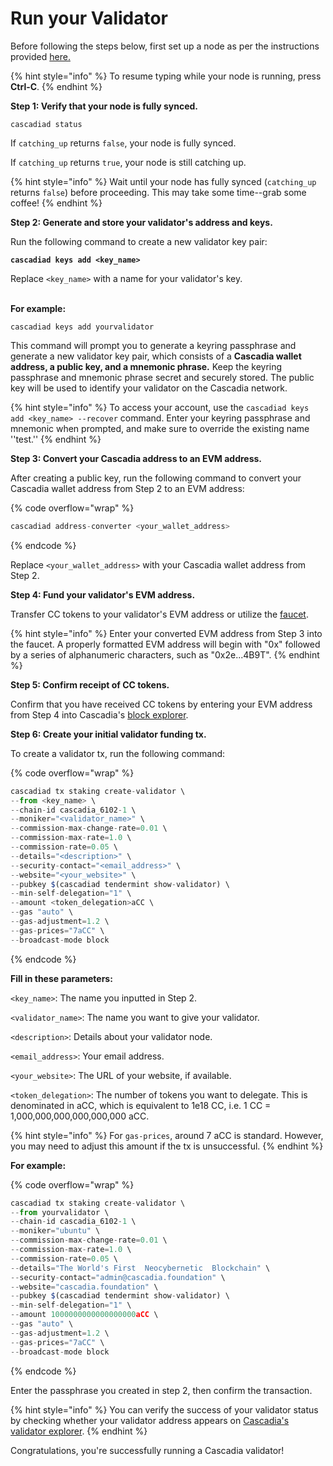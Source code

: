 # Run your Validator

Before following the steps below, first set up a node as per the instructions provided [here.](https://cascadia.gitbook.io/gitbook/validators/install-your-node)

{% hint style="info" %}
To resume typing while your node is running, press **Ctrl-C**.
{% endhint %}

**Step 1: Verify that your node is fully synced.**

```
cascadiad status
```

If `catching_up` returns `false`, your node is fully synced.

If `catching_up` returns `true`, your node is still catching up.

{% hint style="info" %}
Wait until your node has fully synced (`catching_up` returns `false`) before proceeding.  This may take some time--grab some coffee!
{% endhint %}



**Step 2: Generate and store your validator's address and keys.**

Run the following command to create a new validator key pair:

<pre class="language-javascript"><code class="lang-javascript"><strong>cascadiad keys add &#x3C;key_name>
</strong></code></pre>

Replace `<key_name>` with a name for your validator's key.

\
**For example:**

```
cascadiad keys add yourvalidator
```

This command will prompt you to generate a keyring passphrase and generate a new validator key pair, which consists of a **Cascadia wallet address, a public key, and a mnemonic phrase.** Keep the keyring passphrase and mnemonic phrase secret and securely stored. The public key will be used to identify your validator on the Cascadia network.

{% hint style="info" %}
To access your account, use the `cascadiad keys add <key_name> --recover` command.  Enter your keyring passphrase and mnemonic when prompted, and make sure to override the existing name ''test.''
{% endhint %}



**Step 3: Convert your Cascadia address to an EVM address.**

After creating a public key, run the following command to convert your Cascadia wallet address from Step 2 to an EVM address:

{% code overflow="wrap" %}
```javascript
cascadiad address-converter <your_wallet_address>
```
{% endcode %}

Replace `<your_wallet_address>` with your Cascadia wallet address from Step 2.



**Step 4: Fund your validator's EVM address.**

Transfer CC tokens to your validator's EVM address or utilize the [faucet](https://www.cascadia.foundation/faucet). &#x20;

{% hint style="info" %}
Enter your converted EVM address from Step 3 into the faucet. A properly formatted EVM address will begin with "0x" followed by a series of alphanumeric characters, such as "0x2e...4B9T".
{% endhint %}



**Step 5: Confirm receipt of CC tokens.**

Confirm that you have received CC tokens by entering your EVM address from Step 4 into Cascadia's [block explorer](https://explorer.cascadia.foundation/).



**Step 6: Create your initial validator funding tx.**

To create a validator tx, run the following command:

{% code overflow="wrap" %}
```javascript
cascadiad tx staking create-validator \
--from <key_name> \
--chain-id cascadia_6102-1 \
--moniker="<validator_name>" \
--commission-max-change-rate=0.01 \
--commission-max-rate=1.0 \
--commission-rate=0.05 \
--details="<description>" \
--security-contact="<email_address>" \
--website="<your_website>" \
--pubkey $(cascadiad tendermint show-validator) \
--min-self-delegation="1" \
--amount <token_delegation>aCC \
--gas "auto" \
--gas-adjustment=1.2 \
--gas-prices="7aCC" \
--broadcast-mode block
```
{% endcode %}

**Fill in these parameters:**

`<key_name>`: The name you inputted in Step 2.

`<validator_name>`: The name you want to give your validator.

`<description>`: Details about your validator node.

`<email_address>`: Your email address.

`<your_website>`: The URL of your website, if available.

`<token_delegation>`: The number of tokens you want to delegate. This is denominated in aCC, which is equivalent to 1e18 CC, i.e. 1 CC = 1,000,000,000,000,000,000 aCC.

{% hint style="info" %}
For `gas-prices`, around 7 aCC is standard. However, you may need to adjust this amount if the tx is unsuccessful.
{% endhint %}

**For example:**

{% code overflow="wrap" %}
```javascript
cascadiad tx staking create-validator \
--from yourvalidator \
--chain-id cascadia_6102-1 \
--moniker="ubuntu" \
--commission-max-change-rate=0.01 \
--commission-max-rate=1.0 \
--commission-rate=0.05 \
--details="The World's First  Neocybernetic  Blockchain" \
--security-contact="admin@cascadia.foundation" \
--website="cascadia.foundation" \
--pubkey $(cascadiad tendermint show-validator) \
--min-self-delegation="1" \
--amount 1000000000000000000aCC \
--gas "auto" \
--gas-adjustment=1.2 \
--gas-prices="7aCC" \
--broadcast-mode block
```
{% endcode %}

Enter the passphrase you created in step 2, then confirm the transaction.

{% hint style="info" %}
You can verify the success of your validator status by checking whether your validator address appears on [Cascadia's validator explorer](https://validator.cascadia.foundation/validators).
{% endhint %}



Congratulations, you're successfully running a Cascadia validator!
